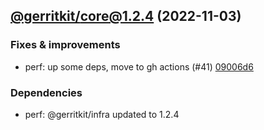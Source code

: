 ## [@gerritkit/core@1.2.4](https://github.com/gerritkit/client/compare/@gerritkit/core@1.2.3...2022.11.3-gerritkit.core.1.2.4-f0) (2022-11-03)

### Fixes & improvements
* perf: up some deps, move to gh actions (#41) [09006d6](https://github.com/gerritkit/client/commit/09006d62461ff71305a7b434632d23a1d70e9536)

### Dependencies
* perf: @gerritkit/infra updated to 1.2.4


